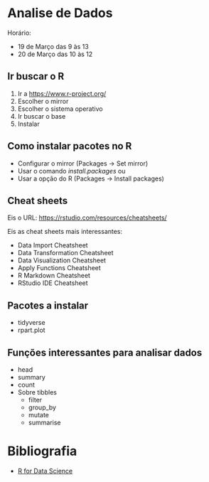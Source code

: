 # Analise de Dados
Horário:
- 19 de Março das 9 às 13
- 20 de Março das 10 às 12

 
## Ir buscar o R
1. Ir a https://www.r-project.org/
1. Escolher o mirror
2. Escolher o sistema operativo
3. Ir buscar o base
4. Instalar
## Como instalar pacotes no R
- Configurar o mirror (Packages -> Set mirror)
- Usar o comando *install.packages* ou
- Usar a opção do R (Packages -> Install packages)
## Cheat sheets
Eis o URL: https://rstudio.com/resources/cheatsheets/

Eis as cheat sheets mais interessantes:
- Data Import Cheatsheet
- Data Transformation Cheatsheet
- Data Visualization Cheatsheet
- Apply Functions Cheatsheet
- R Markdown Cheatsheet
- RStudio IDE Cheatsheet
## Pacotes a instalar
- tidyverse
- rpart.plot

## Funções interessantes para analisar dados
- head
- summary
- count
- Sobre tibbles
  - filter
  - group_by
  - mutate
  - summarise

# Bibliografia
- [R for Data Science](https://r4ds.had.co.nz/index.html)
